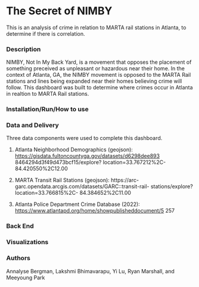# The Secret of NIMBY
This is an analysis of crime in relation to MARTA rail stations in Atlanta, to determine if there is correlation.

### Description
NIMBY, Not In My Back Yard, is a movement that opposes the placement of something preceived as unpleasant or hazardous near their home. In the context of Atlanta, GA, the NIMBY movement is opposed to the MARTA Rail stations and lines being expanded near their homes believing crime will follow. This dashboard was built to determine where crimes occur in Atlanta in realtion to MARTA Rail stations. 

### Installation/Run/How to use

### Data and Delivery
Three data components were used to complete this dashboard.

1. Atlanta Neighborhood Demographics (geojson): https://gisdata.fultoncountyga.gov/datasets/d6298dee893
8464294d3f49d473bcf15/explore?
location=33.767212%2C-84.420550%2C12.00 

2. MARTA Transit Rail Stations (geojson): https://arc-
garc.opendata.arcgis.com/datasets/GARC::transit-rail-
stations/explore?location=33.766815%2C-
84.384652%2C11.00

3. Atlanta Police Department Crime Database (2022): https://www.atlantapd.org/home/showpublisheddocument/5
257

### Back End

### Visualizations

### Authors
Annalyse Bergman, Lakshmi Bhimavarapu, Yi Lu, Ryan Marshall, and Meeyoung Park

